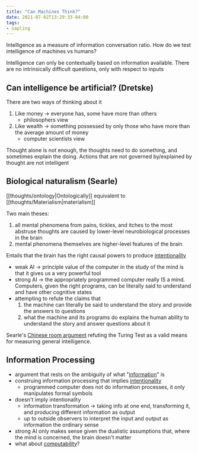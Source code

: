 ```yaml
---
title: "Can Machines Think?"
date: 2021-07-02T13:29:33-04:00
tags:
- sapling
---
```


Intelligence as a measure of information conversation ratio. How do we test intelligence of machines vs humans?

Intelligence can only be contextually based on information available. There are no intrinsically difficult questions, only with respect to inputs

## Can intelligence be artificial? (Dretske)
There are two ways of thinking about it
1. Like money → everyone has, some have more than others
	-   philosophers view
2. Like wealth → something possessed by only those who have more than the average amount of money
	-   computer scientists view

Thought alone is not enough, the thoughts need to do something, and sometimes explain the doing. Actions that are not governed by/explained by thought are not intelligent

## Biological naturalism (Searle)
[[thoughts/ontology|Ontologically]] equivalent to [[thoughts/Materialism|materialism]]

Two main theses:
1.  all mental phenomena from pains, tickles, and itches to the most abstruse thoughts are caused by lower-level neurobiological processes in the brain
2.  mental phenomena themselves are higher-level features of the brain

Entails that the brain has the right causal powers to produce [intentionality](thoughts/intentionality.md)   
-   weak AI → principle value of the computer in the study of the mind is that it gives us a very powerful tool
-   strong AI → the appropriately programmed computer really IS a mind. Computers, given the right programs, can be literally said to understand and have other cognitive states
-   attempting to refute the claims that
    1.  the machine can literally be said to understand the story and provide the answers to questions
    2.  what the machine and its programs do explains the human ability to understand the story and answer questions about it

Searle's [Chinese room argument](thoughts/Chinese%20room%20argument.md) refuting the Turing Test as a valid means for measuring general intelligence.

## Information Processing
-   argument that rests on the ambiguity of what "[information](thoughts/information.md)" is
-   construing information processing that implies [intentionality](thoughts/intentionality.md)
	-   programmed computer does not do information processes, it only manipulates formal symbols
-   doesn't imply intentionality
	-   information transformation → taking info at one end, transforming it, and producing different information as output
	-   up to outside observers to interpret the input and output as information the ordinary sense
-   strong AI only makes sense given the dualistic assumptions that, where the mind is concerned, the brain doesn't matter
- what about [computability](thoughts/computability.md)?

